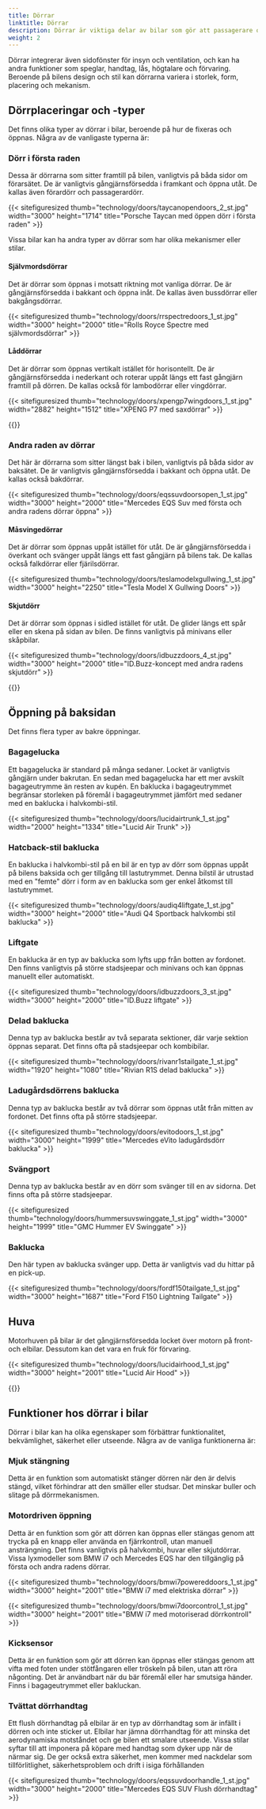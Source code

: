 ```yaml
---
title: Dörrar
linktitle: Dörrar
description: Dörrar är viktiga delar av bilar som gör att passagerare och förare kan ta sig in och ur fordonet, samt säkrar interiören mot obehörig åtkomst.
weight: 2
---
```

<!-- markdownlint-disable MD033 -->
Dörrar integrerar även sidofönster för insyn och ventilation, och kan ha andra funktioner som speglar, handtag, lås, högtalare och förvaring. Beroende på bilens design och stil kan dörrarna variera i storlek, form, placering och mekanism.

## Dörrplaceringar och -typer

Det finns olika typer av dörrar i bilar, beroende på hur de fixeras och öppnas. Några av de vanligaste typerna är:

### Dörr i första raden

Dessa är dörrarna som sitter framtill på bilen, vanligtvis på båda sidor om förarsätet. De är vanligtvis gångjärnsförsedda i framkant och öppna utåt. De kallas även förardörr och passagerardörr.

{{< sitefiguresized thumb="technology/doors/taycanopendoors_2_st.jpg" width="3000" height="1714" title="Porsche Taycan med öppen dörr i första raden" >}}

Vissa bilar kan ha andra typer av dörrar som har olika mekanismer eller stilar.

#### Självmordsdörrar

Det är dörrar som öppnas i motsatt riktning mot vanliga dörrar. De är gångjärnsförsedda i bakkant och öppna inåt. De kallas även bussdörrar eller bakgångsdörrar.

{{< sitefiguresized thumb="technology/doors/rrspectredoors_1_st.jpg" width="3000" height="2000" title="Rolls Royce Spectre med självmordsdörrar" >}}

#### Låddörrar

Det är dörrar som öppnas vertikalt istället för horisontellt. De är gångjärnsförsedda i nederkant och roterar uppåt längs ett fast gångjärn framtill på dörren. De kallas också för lambodörrar eller vingdörrar.

{{< sitefiguresized thumb="technology/doors/xpengp7wingdoors_1_st.jpg" width="2882" height="1512" title="XPENG P7 med saxdörrar" >}}

{{<evkxdisplayaddarticle />}}

### Andra raden av dörrar

Det här är dörrarna som sitter längst bak i bilen, vanligtvis på båda sidor av baksätet. De är vanligtvis gångjärnsförsedda i bakkant och öppna utåt. De kallas också bakdörrar.

{{< sitefiguresized thumb="technology/doors/eqssuvdoorsopen_1_st.jpg" width="3000" height="2000" title="Mercedes EQS Suv med första och andra radens dörrar öppna" >}}

#### Måsvingedörrar

Det är dörrar som öppnas uppåt istället för utåt. De är gångjärnsförsedda i överkant och svänger uppåt längs ett fast gångjärn på bilens tak. De kallas också falkdörrar eller fjärilsdörrar.

{{< sitefiguresized thumb="technology/doors/teslamodelxgullwing_1_st.jpg" width="3000" height="2250" title="Tesla Model X Gullwing Doors" >}}

#### Skjutdörr

   Det är dörrar som öppnas i sidled istället för utåt. De glider längs ett spår eller en skena på sidan av bilen. De finns vanligtvis på minivans eller skåpbilar.

   {{< sitefiguresized thumb="technology/doors/idbuzzdoors_4_st.jpg" width="3000" height="2000" title="ID.Buzz-koncept med andra radens skjutdörr" >}}

{{<evkxdisplayaddarticle />}}

## Öppning på baksidan

Det finns flera typer av bakre öppningar.

### Bagagelucka

Ett bagagelucka är standard på många sedaner. Locket är vanligtvis gångjärn under bakrutan. En sedan med bagagelucka har ett mer avskilt bagageutrymme än resten av kupén. En baklucka i bagageutrymmet begränsar storleken på föremål i bagageutrymmet jämfört med sedaner med en baklucka i halvkombi-stil.

   {{< sitefiguresized thumb="technology/doors/lucidairtrunk_1_st.jpg" width="2000" height="1334" title="Lucid Air Trunk" >}}

### Hatcback-stil baklucka

En baklucka i halvkombi-stil på en bil är en typ av dörr som öppnas uppåt på bilens baksida och ger tillgång till lastutrymmet. Denna bilstil är utrustad med en "femte" dörr i form av en baklucka som ger enkel åtkomst till lastutrymmet.

{{< sitefiguresized thumb="technology/doors/audiq4liftgate_1_st.jpg" width="3000" height="2000" title="Audi Q4 Sportback halvkombi stil baklucka" >}}

### Liftgate

En baklucka är en typ av baklucka som lyfts upp från botten av fordonet. Den finns vanligtvis på större stadsjeepar och minivans och kan öppnas manuellt eller automatiskt.

{{< sitefiguresized thumb="technology/doors/idbuzzdoors_3_st.jpg" width="3000" height="2000" title="ID.Buzz liftgate" >}}

### Delad baklucka

Denna typ av baklucka består av två separata sektioner, där varje sektion öppnas separat. Det finns ofta på stadsjeepar och kombibilar.

{{< sitefiguresized thumb="technology/doors/rivanr1stailgate_1_st.jpg" width="1920" height="1080" title="Rivian R1S delad baklucka" >}}

### Ladugårdsdörrens baklucka

Denna typ av baklucka består av två dörrar som öppnas utåt från mitten av fordonet. Det finns ofta på större stadsjeepar.

{{< sitefiguresized thumb="technology/doors/evitodoors_1_st.jpg" width="3000" height="1999" title="Mercedes eVito ladugårdsdörr baklucka" >}}

### Svängport

Denna typ av baklucka består av en dörr som svänger till en av sidorna. Det finns ofta på större stadsjeepar.

{{< sitefiguresized thumb="technology/doors/hummersuvswinggate_1_st.jpg" width="3000" height="1999" title="GMC Hummer EV Swinggate" >}}

### Baklucka

Den här typen av baklucka svänger upp. Detta är vanligtvis vad du hittar på en pick-up.

{{< sitefiguresized thumb="technology/doors/fordf150tailgate_1_st.jpg" width="3000" height="1687" title="Ford F150 Lightning Tailgate" >}}

## Huva

Motorhuven på bilar är det gångjärnsförsedda locket över motorn på front- och elbilar. Dessutom kan det vara en fruk för förvaring.

{{< sitefiguresized thumb="technology/doors/lucidairhood_1_st.jpg" width="3000" height="2001" title="Lucid Air Hood" >}}

{{<evkxdisplayaddarticle />}}

## Funktioner hos dörrar i bilar

Dörrar i bilar kan ha olika egenskaper som förbättrar funktionalitet, bekvämlighet, säkerhet eller utseende. Några av de vanliga funktionerna är:

### Mjuk stängning

Detta är en funktion som automatiskt stänger dörren när den är delvis stängd, vilket förhindrar att den smäller eller studsar. Det minskar buller och slitage på dörrmekanismen.

### Motordriven öppning

Detta är en funktion som gör att dörren kan öppnas eller stängas genom att trycka på en knapp eller använda en fjärrkontroll, utan manuell ansträngning. Det finns vanligtvis på halvkombi, huvar eller skjutdörrar. Vissa lyxmodeller som BMW i7 och Mercedes EQS har den tillgänglig på första och andra radens dörrar.

{{< sitefiguresized thumb="technology/doors/bmwi7powereddoors_1_st.jpg" width="3000" height="2001" title="BMW i7 med elektriska dörrar" >}}

{{< sitefiguresized thumb="technology/doors/bmwi7doorcontrol_1_st.jpg" width="3000" height="2001" title="BMW i7 med motoriserad dörrkontroll" >}}

### Kicksensor

   Detta är en funktion som gör att dörren kan öppnas eller stängas genom att vifta med foten under stötfångaren eller tröskeln på bilen, utan att röra någonting. Det är användbart när du bär föremål eller har smutsiga händer. Finns i bagageutrymmet eller bakluckan.

### Tvättat dörrhandtag

Ett flush dörrhandtag på elbilar är en typ av dörrhandtag som är infällt i dörren och inte sticker ut. Elbilar har jämna dörrhandtag för att minska det aerodynamiska motståndet och ge bilen ett smalare utseende. Vissa stilar syftar till att imponera på köpare med handtag som dyker upp när de närmar sig. De ger också extra säkerhet, men kommer med nackdelar som tillförlitlighet, säkerhetsproblem och drift i isiga förhållanden

{{< sitefiguresized thumb="technology/doors/eqssuvdoorhandle_1_st.jpg" width="3000" height="2000" title="Mercedes EQS SUV Flush dörrhandtag" >}}
